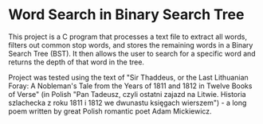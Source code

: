# Word Search in Binary Search Tree

This project is a C program that processes a text file to extract all words, filters out common stop words, and stores the remaining words in a Binary Search Tree (BST). It then allows the user to search for a specific word and returns the depth of that word in the tree. 

Project was tested using the text of "Sir Thaddeus, or the Last Lithuanian Foray: A Nobleman's Tale from the Years of 1811 and 1812 in Twelve Books of Verse" (in Polish "Pan Tadeusz, czyli ostatni zajazd na Litwie. Historia szlachecka z roku 1811 i 1812 we dwunastu księgach wierszem") - a long poem written by great Polish romantic poet Adam Mickiewicz.

